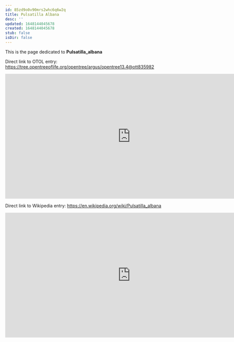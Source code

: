 ```yaml
---
id: 85zd9o0v90mrs2whc6q6w2q
title: Pulsatilla Albana
desc: ''
updated: 1648144045678
created: 1648144045678
stub: false
isDir: false
---
```

This is the page dedicated to **Pulsatilla_albana**


Direct link to OTOL entry: https://tree.opentreeoflife.org/opentree/argus/opentree13.4@ott835982



<html>
    <body>
    <iframe src="https://tree.opentreeoflife.org/opentree/argus/opentree13.4@ott835982"
    width="800" height="400" frameborder="0" allowfullscreen> </iframe>
    </body>
</html>
    


Direct link to Wikipedia entry: https://en.wikipedia.org/wiki/Pulsatilla_albana



<html>
    <body>
    <iframe src="https://en.wikipedia.org/wiki/Pulsatilla_albana"
    width="800" height="400" frameborder="0" allowfullscreen> </iframe>
    </body>
</html>
    
